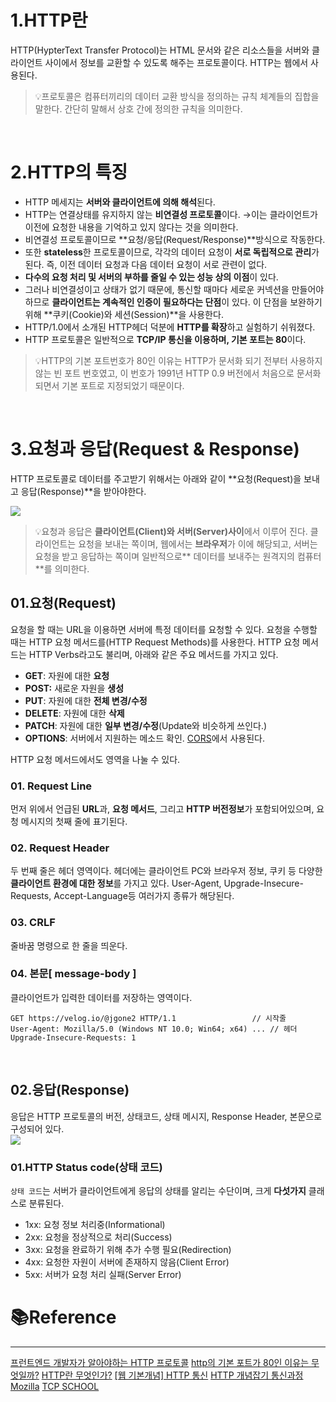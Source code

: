 # 1.HTTP란
HTTP(HypterText Transfer Protocol)는 HTML 문서와 같은 리소스들을 서버와 클라이언트 사이에서 정보를 교환할 수 있도록 해주는 프로토콜이다. HTTP는 웹에서 사용된다.

> 💡프로토콜은 컴퓨터끼리의 데이터 교환 방식을 정의하는 규칙 체계들의 집합을 말한다. 간단히 말해서 상호 간에 정의한 규칙을 의미한다.

<br />

 # 2.HTTP의 특징
- HTTP 메세지는 **서버와 클라이언트에 의해 해석**된다.
- HTTP는 연결상태를 유지하지 않는 **비연결성 프로토콜**이다.
→이는 클라이언트가 이전에 요청한 내용을 기억하고 있지 않다는 것을 의미한다.
- 비연결성 프로토콜이므로 **요청/응답(Request/Response)**방식으로 작동한다.
- 또한 **stateless**한 프로토콜이므로, 각각의 데이터 요청이 **서로 독립적으로 관리**가 된다. 즉, 이전 데이터 요청과 다음 데이터 요청이 서로 관련이 없다.
- **다수의 요청 처리 및 서버의 부하를 줄일 수 있는 성능 상의 이점**이 있다.
- 그러나 비연결성이고 상태가 없기 때문에, 통신할 때마다 세로운 커넥션을 만들어야 하므로 **클라이언트는 계속적인 인증이 필요하다는 단점**이 있다.
이 단점을 보완하기 위해 **쿠키(Cookie)와 세션(Session)**을 사용한다.
- HTTP/1.0에서 소개된 HTTP헤더 덕분에 **HTTP를 확장**하고 실험하기 쉬워졌다.
- HTTP 프로토콜은 일반적으로 **TCP/IP 통신을 이용하며, 기본 포트는 80**이다.

>💡HTTP의 기본 포트번호가 80인 이유는 HTTP가 문서화 되기 전부터 사용하지 않는 빈 포트 번호였고, 이 번호가 1991년 HTTP 0.9 버전에서 처음으로 문서화되면서 기본 포트로 지정되었기 때문이다.

<br />

# 3.요청과 응답(Request & Response)
HTTP 프로토콜로 데이터를 주고받기 위해서는 아래와 같이 **요청(Request)을 보내고 응답(Response)**을 받아야한다.<br />

![](https://images.velog.io/images/jgone2/post/026cbcbb-0e1a-4858-b795-b8254ffc48e2/image.png)<br />

>💡요청과 응답은 **클라이언트(Client)와 서버(Server)사이**에서 이루어 진다.
클라이언트는 요청을 보내는 쪽이며, 웹에서는 **브라우저**가 이에 해당되고, 서버는 요청을 받고 응답하는 쪽이며 일반적으로** 데이터를 보내주는 원격지의 컴퓨터**를 의미한다.

## 01.요청(Request)
요청을 할 때는 URL을 이용하면 서버에 특정 데이터를 요청할 수 있다.
요청을 수행할 때는 HTTP 요청 메서드를(HTTP Request Methods)를 사용한다.
HTTP 요청 메서드는 HTTP Verbs라고도 불리며, 아래와 같은 주요 메서드를 가지고 있다.

- **GET**: 자원에 대한 **요청**
- **POST:** 새로운 자원을 **생성**
- **PUT**: 자원에 대한 **전체 변경/수정**
- **DELETE**: 자원에 대한 **삭제**
- **PATCH**: 자원에 대한 **일부 변경/수정**(Update와 비슷하게 쓰인다.)
- **OPTIONS**: 서버에서 지원하는 메소드 확인. [CORS](https://developer.mozilla.org/en-US/docs/Web/HTTP/CORS)에서 사용된다.

HTTP 요청 메서드에서도 영역을 나눌 수 있다.
### 01. Request Line
먼저 위에서 언급된 **URL**과, **요청 메서드**, 그리고 **HTTP 버전정보**가 포함되어있으며, 요청 메시지의 첫째 줄에 표기된다.
### 02. Request Header
두 번째 줄은 헤더 영역이다. 헤더에는 클라이언트 PC와 브라우저 정보, 쿠키 등 다양한 **클라이언트 환경에 대한 정보**를 가지고 있다.
User-Agent, Upgrade-Insecure-Requests, Accept-Language등 여러가지 종류가 해당된다.
### 03. CRLF
줄바꿈 명령으로 한 줄을 띄운다.
### 04. 본문[ message-body ]
클라이언트가 입력한 데이터를 저장하는 영역이다. 
```
GET https://velog.io/@jgone2 HTTP/1.1		          // 시작줄
User-Agent: Mozilla/5.0 (Windows NT 10.0; Win64; x64) ... // 헤더
Upgrade-Insecure-Requests: 1
```
<br />

## 02.응답(Response)
응답은 HTTP 프로토콜의 버전, 상태코드, 상태 메시지, Response Header, 본문으로 구성되어 있다.<br />
![](https://images.velog.io/images/jgone2/post/4dcc85be-d18a-448a-9f53-38df6131df08/HTTP_Response.png)<br />
### 01.HTTP Status code(상태 코드)
`상태 코드`는 서버가 클라이언트에게 응답의 상태를 알리는 수단이며, 크게 **다섯가지** 클래스로 분류된다.
- 1xx: 요청 정보 처리중(Informational)
- 2xx: 요청을 정상적으로 처리(Success)
- 3xx: 요청을 완료하기 위해 추가 수행 필요(Redirection)
- 4xx: 요청한 자원이 서버에 존재하지 않음(Client Error)
- 5xx: 서버가 요청 처리 실패(Server Error)

# 📚Reference
---
[프런트엔드 개발자가 알아야하는 HTTP 프로토콜](https://joshua1988.github.io/web-development/http-part1/)
[http의 기본 포트가 80인 이유는 무엇일까?](https://johngrib.github.io/wiki/why-http-80-https-443/)
[HTTP란 무엇인가?](https://velog.io/@surim014/HTTP%EB%9E%80-%EB%AC%B4%EC%97%87%EC%9D%B8%EA%B0%80)
[[웹 기본개념] HTTP 통신](https://jinbroing.tistory.com/63)
[HTTP 개념잡기 통신과정](https://velog.io/@doomchit_3/Internet-HTTP-%EA%B0%9C%EB%85%90%EC%B0%A8%EB%A0%B7-IMBETPY)
[Mozilla](https://developer.mozilla.org/ko/docs/Web/HTTP/Overview)
[TCP SCHOOL](http://tcpschool.com/webbasic/address)